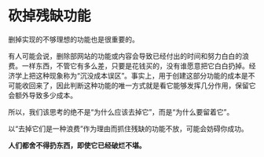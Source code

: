 # 砍掉残缺功能

删掉实现的不够理想的功能也是很重要的。

有人可能会说，删除部网站的功能或内容会导致已经付出的时间和努力白白的浪费。一样东西，不管它有多么差，只要是花钱买的，没有谁愿意把它白白扔掉。经济学上把这种现象称为“沉没成本误区”。事实上，用于创建这部分功能的成本是不可能收回来了，因此判断这种功能的唯一方式就是看它能够发挥几分作用，保留它会额外导致多少成本。

所以，我们该思考的绝不是“为什么应该去掉它”，而是“为什么要留着它”。

以“去掉它们是一种浪费”作为理由而抓住残缺的功能不放，可能会妨碍你成功。

**人们都舍不得扔东西，即使它已经破烂不堪。**